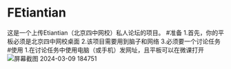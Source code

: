 # FEtiantian
这是一个上传Etiantian（北京四中网校）私人论坛的项目。
#准备
1.首先，你的平板必须是北京四中网校桌面
2.该项目需要用到脑子和网络
3.必须要一个讨论任务
#使用
1.在讨论任务中使用电脑（或手机）发网址，且平板可以在微课打开
![屏幕截图 2024-03-09 184751](https://github.com/Phiccuss/FEtiantian/assets/127643654/82f06259-37f2-4813-bfdc-f3110378ffa3)
